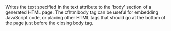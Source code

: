 Writes the text specified in the text attribute to the 'body' section of a generated HTML page.
	 The cfhtmlbody tag can be useful for embedding JavaScript code, or placing other HTML tags that should go at the bottom
	 of the page just before the closing body tag.
